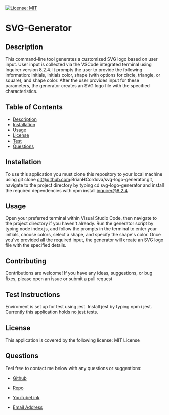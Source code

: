 [![License: MIT](https://img.shields.io/badge/License-MIT-yellow.svg)](https://opensource.org/licenses/MIT)

# SVG-Generator

## Description
This command-line tool generates a customized SVG logo based on user input. User input is collected via the VSCode integrated terminal using Inquirer version 8.2.4. It prompts the user to provide the following information: initials, initials color, shape (with options for circle, triangle, or square), and shape color. After the user provides input for these parameters, the generator creates an SVG logo file with the specified characteristics.

## Table of Contents

* [Description](#description)
* [Installation](#install)
* [Usage](#usage)
* [License](#license)
* [Test](#test)
* [Questions](#questions)

## Installation
To use this application you must clone this repository to your local machine using git clone git@github.com:BrianHCordova/svg-logo-generator.git, navigate to the project directory by typing cd svg-logo-generator and install the required dependencies with npm install inquirer@8.2.4

## Usage
Open your preferred terminal within Visual Studio Code, then navigate to the project directory if you haven't already. Run the generator script by typing node index.js, and follow the prompts in the terminal to enter your initials, choose colors, select a shape, and specify the shape's color. Once you've provided all the required input, the generator will create an SVG logo file with the specified details. 

## Contributing
Contributions are welcome! If you have any ideas, suggestions, or bug fixes, please open an issue or submit a pull request

## Test Instructions
Enviroment is set up for test using jest. Install jest by typing npm i jest. Currently this application holds no jest tests.

## License
This application is covered by the following license: MIT License

## Questions
Feel free to contact me below with any questions or suggestions:

- [Github](https://github.com/BrianHCordova)

- [Repo](https://github.com/BrianHCordova/svg-logo-generator)

- [YouTubeLink](https://youtu.be/cd8WYk1s6-c)

- [Email Address](mailto:briancordova@yahoo.com)
